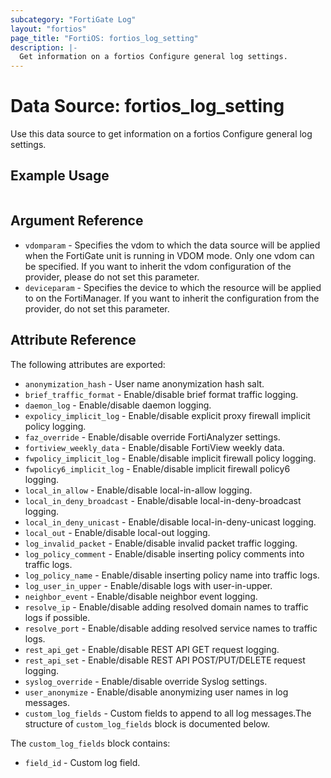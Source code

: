 ```yaml
---
subcategory: "FortiGate Log"
layout: "fortios"
page_title: "FortiOS: fortios_log_setting"
description: |-
  Get information on a fortios Configure general log settings.
---
```


# Data Source: fortios_log_setting
Use this data source to get information on a fortios Configure general log settings.


## Example Usage

```hcl

```

## Argument Reference

* `vdomparam` - Specifies the vdom to which the data source will be applied when the FortiGate unit is running in VDOM mode. Only one vdom can be specified. If you want to inherit the vdom configuration of the provider, please do not set this parameter.
* `deviceparam` - Specifies the device to which the resource will be applied to on the FortiManager. If you want to inherit the configuration from the provider, do not set this parameter.

## Attribute Reference

The following attributes are exported:

* `anonymization_hash` - User name anonymization hash salt.
* `brief_traffic_format` - Enable/disable brief format traffic logging.
* `daemon_log` - Enable/disable daemon logging.
* `expolicy_implicit_log` - Enable/disable explicit proxy firewall implicit policy logging.
* `faz_override` - Enable/disable override FortiAnalyzer settings.
* `fortiview_weekly_data` - Enable/disable FortiView weekly data.
* `fwpolicy_implicit_log` - Enable/disable implicit firewall policy logging.
* `fwpolicy6_implicit_log` - Enable/disable implicit firewall policy6 logging.
* `local_in_allow` - Enable/disable local-in-allow logging.
* `local_in_deny_broadcast` - Enable/disable local-in-deny-broadcast logging.
* `local_in_deny_unicast` - Enable/disable local-in-deny-unicast logging.
* `local_out` - Enable/disable local-out logging.
* `log_invalid_packet` - Enable/disable invalid packet traffic logging.
* `log_policy_comment` - Enable/disable inserting policy comments into traffic logs.
* `log_policy_name` - Enable/disable inserting policy name into traffic logs.
* `log_user_in_upper` - Enable/disable logs with user-in-upper.
* `neighbor_event` - Enable/disable neighbor event logging.
* `resolve_ip` - Enable/disable adding resolved domain names to traffic logs if possible.
* `resolve_port` - Enable/disable adding resolved service names to traffic logs.
* `rest_api_get` - Enable/disable REST API GET request logging.
* `rest_api_set` - Enable/disable REST API POST/PUT/DELETE request logging.
* `syslog_override` - Enable/disable override Syslog settings.
* `user_anonymize` - Enable/disable anonymizing user names in log messages.
* `custom_log_fields` - Custom fields to append to all log messages.The structure of `custom_log_fields` block is documented below.

The `custom_log_fields` block contains:

* `field_id` - Custom log field.
